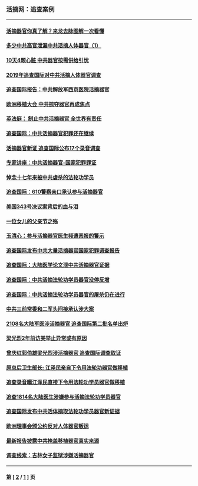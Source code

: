### 活摘网：追查案例
---
#### [活摘器官你真了解？来龙去脉图解一次看懂](../../pages/nf5880/n13013820.md?12250430) 
#### [多少中共高官泄漏中共活摘人体器官（1）](../../pages/nf5880/n12671234.md?12250430) 
#### [10天4颗心脏 中共器官按需供给引忧](../../pages/nf5880/n12326366.md?12250430) 
#### [2019年追查国际对中共活摘人体器官调查](../../pages/nf5880/n11917733.md?12250430) 
#### [追查国际报告：中共解放军西京医院活摘器官](../../pages/nf5880/n11838359.md?12250430) 
#### [欧洲移植大会 中共掠夺器官再成焦点](../../pages/nf5880/n11538883.md?12250430) 
#### [英法庭： 制止中共活摘器官 全世界有责任](../../pages/nf5880/n11330691.md?12250430) 
#### [追查国际：中共活摘器官犯罪还在继续](../../pages/nf5880/n11218301.md?12250430) 
#### [活摘器官新证 追查国际公布17个录音调查](../../pages/nf5880/n10897744.md?12250430) 
#### [专家讲座：中共活摘器官-国家犯罪罪证](../../pages/nf5880/n8828153.md?12250430) 
#### [悼念十七年来被中共虐杀的法轮功学员](../../pages/nf5880/n8124823.md?12250430) 
#### [追查国际：610警察亲口承认参与活摘器官](../../pages/nf5880/n8109067.md?12250430) 
#### [美国343号决议案背后的血与泪](../../pages/nf5880/n8020684.md?12250430) 
#### [一位女儿的父亲节之殇](../../pages/nf5880/n8014122.md?12250430) 
#### [玉清心：参与活摘器官医生频遭恶报的警示](../../pages/nf5880/n4637546.md?12250430) 
#### [追查国际发布中共大量活摘器官国家犯罪调查报告](../../pages/nf5880/n4613428.md?12250430) 
#### [追查国际：大陆医学论文泄中共活摘器官证据](../../pages/nf5880/n4608794.md?12250430) 
#### [追查国际：中共活摘法轮功学员器官没停反增](../../pages/nf5880/n4584075.md?12250430) 
#### [追查国际：中共活摘法轮功学员器官的屠杀仍在进行](../../pages/nf5880/n4299154.md?12250430) 
#### [中共三前常委和二军头间接承认涉大案](../../pages/nf5880/n4286244.md?12250430) 
#### [2108名大陆军医涉活摘器官 追查国际第二批名单出炉](../../pages/nf5880/n4284769.md?12250430) 
#### [梁光烈2年前访美举止异常或有原因](../../pages/nf5880/n4279686.md?12250430) 
#### [曾庆红郭伯雄梁光烈涉活摘器官 追查国际调查取证](../../pages/nf5880/n4278462.md?12250430) 
#### [原总后卫生部长: 江泽民亲自下令用法轮功器官做移植](../../pages/nf5880/n4263864.md?12250430) 
#### [追查录音曝江泽民直接下令用法轮功学员器官做移植](../../pages/nf5880/n4261268.md?12250430) 
#### [追查1814名大陆医生涉嫌参与活摘法轮功学员器官](../../pages/nf5880/n4259055.md?12250430) 
#### [追查国际发布中共活体摘取法轮功学员器官新证据](../../pages/nf5880/n4258255.md?12250430) 
#### [欧洲理事会颁公约反对人体器官贩运](../../pages/nf5880/n4206955.md?12250430) 
#### [最新报告披露中共掩盖移植器官真实来源](../../pages/nf5880/n4140084.md?12250430) 
#### [调查线索：吉林女子监狱涉嫌活摘器官](../../pages/nf5880/n4044366.md?12250430) 

---
#### 第 [ [2](./2.md?12250430) / [1](./1.md?12250430) ] 页
